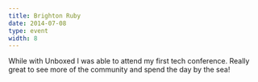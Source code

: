 ```yaml
---
title: Brighton Ruby
date: 2014-07-08
type: event
width: 8
---
```

While with Unboxed I was able to attend my first tech conference. Really great to see more of the community and spend the day by the sea!
